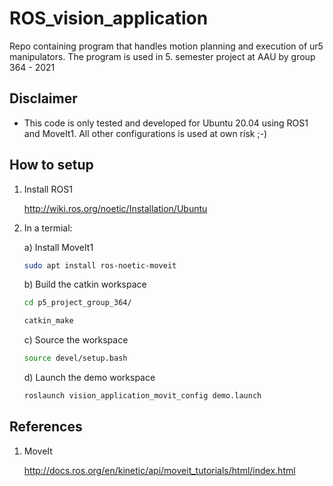 # ROS_vision_application

Repo containing program that handles motion planning and execution of ur5 manipulators. The program is used in 5. semester project at AAU by group 364 - 2021

## Disclaimer

- This code is only tested and developed for Ubuntu 20.04 using ROS1 and MoveIt1. All other configurations is used at own risk ;-)

## How to setup

1. Install ROS1

    <http://wiki.ros.org/noetic/Installation/Ubuntu>

2. In a termial:

    a) Install MoveIt1

    ```bash
    sudo apt install ros-noetic-moveit
    ```

    b) Build the catkin workspace

    ```bash
    cd p5_project_group_364/

    catkin_make
    ```

    c) Source the workspace

    ```bash
    source devel/setup.bash
    ```

    d) Launch the demo workspace

    ```bash
    roslaunch vision_application_movit_config demo.launch
    ```

## References

1. MoveIt

    <http://docs.ros.org/en/kinetic/api/moveit_tutorials/html/index.html>
